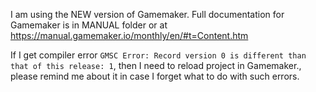 I am using the NEW version of Gamemaker. Full documentation for Gamemaker is in MANUAL folder or at https://manual.gamemaker.io/monthly/en/#t=Content.htm

If I get compiler error  `GMSC Error: Record version 0 is different than that of this release: 1`, then I need to reload project in Gamemaker., please remind me about it in case I forget what to do with such errors.